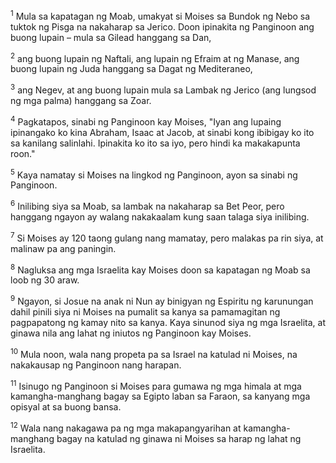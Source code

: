 <sup>1</sup>
Mula sa kapatagan ng Moab, umakyat si Moises sa Bundok ng Nebo sa tuktok ng Pisga na nakaharap sa Jerico. Doon ipinakita ng Panginoon ang buong lupain – mula sa Gilead hanggang sa Dan, 

<sup>2</sup>
ang buong lupain ng Naftali, ang lupain ng Efraim at ng Manase, ang buong lupain ng Juda hanggang sa Dagat ng Mediteraneo, 

<sup>3</sup>
ang Negev, at ang buong lupain mula sa Lambak ng Jerico (ang lungsod ng mga palma) hanggang sa Zoar. 

<sup>4</sup>
Pagkatapos, sinabi ng Panginoon kay Moises, "Iyan ang lupaing ipinangako ko kina Abraham, Isaac at Jacob, at sinabi kong ibibigay ko ito sa kanilang salinlahi. Ipinakita ko ito sa iyo, pero hindi ka makakapunta roon." 

<sup>5</sup>
Kaya namatay si Moises na lingkod ng Panginoon, ayon sa sinabi ng Panginoon. 

<sup>6</sup>
Inilibing siya sa Moab, sa lambak na nakaharap sa Bet Peor, pero hanggang ngayon ay walang nakakaalam kung saan talaga siya inilibing. 

<sup>7</sup>
Si Moises ay 120 taong gulang nang mamatay, pero malakas pa rin siya, at malinaw pa ang paningin. 

<sup>8</sup>
Nagluksa ang mga Israelita kay Moises doon sa kapatagan ng Moab sa loob ng 30 araw. 

<sup>9</sup>
Ngayon, si Josue na anak ni Nun ay binigyan ng Espiritu ng karunungan dahil pinili siya ni Moises na pumalit sa kanya sa pamamagitan ng pagpapatong ng kamay nito sa kanya. Kaya sinunod siya ng mga Israelita, at ginawa nila ang lahat ng iniutos ng Panginoon kay Moises. 

<sup>10</sup>
Mula noon, wala nang propeta pa sa Israel na katulad ni Moises, na nakakausap ng Panginoon nang harapan. 

<sup>11</sup>
Isinugo ng Panginoon si Moises para gumawa ng mga himala at mga kamangha-manghang bagay sa Egipto laban sa Faraon, sa kanyang mga opisyal at sa buong bansa. 

<sup>12</sup>
Wala nang nakagawa pa ng mga makapangyarihan at kamangha-manghang bagay na katulad ng ginawa ni Moises sa harap ng lahat ng Israelita.